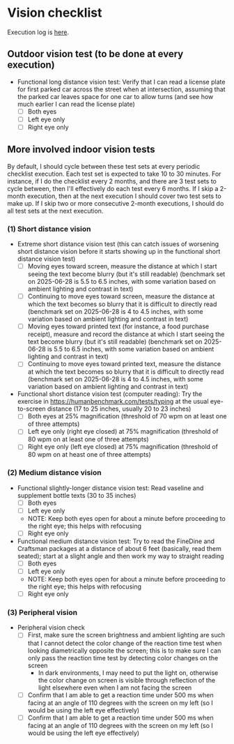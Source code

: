 # Vision checklist

Execution log is [here](../logs/vision-checklist-log.md).

## Outdoor vision test (to be done at every execution)

- Functional long distance vision test: Verify that I can read a license plate for first parked car across the street when at intersection, assuming that the parked car leaves space for one car to allow turns (and see how much earlier I can read the license plate)
  - [ ] Both eyes
  - [ ] Left eye only
  - [ ] Right eye only

## More involved indoor vision tests

By default, I should cycle between these test sets at every periodic
checklist execution. Each test set is expected to take 10 to 30
minutes. For instance, if I do the checklist every 2 months, and there
are 3 test sets to cycle between, then I'll effectively do each test
every 6 months. If I skip a 2-month execution, then at the next
execution I should cover two test sets to make up. If I skip two or
more consecutive 2-month executions, I should do all test sets at the
next execution.

### (1) Short distance vision

- Extreme short distance vision test (this can catch issues of worsening short distance vision before it starts showing up in the functional short distance vision test)
  - [ ] Moving eyes toward screen, measure the distance at which I start seeing the text become blurry (but it's still readable) (benchmark set on 2025-06-28 is 5.5 to 6.5 inches, with some variation based on ambient lighting and contrast in text)
  - [ ] Continuing to move eyes toward screen, measure the distance at which the text becomes so blurry that it is difficult to directly read (benchmark set on 2025-06-28 is 4 to 4.5 inches, with some variation based on ambient lighting and contrast in text)
  - [ ] Moving eyes toward printed text (for instance, a food purchase receipt), measure and record the distance at which I start seeing the text become blurry (but it's still readable) (benchmark set on 2025-06-28 is 5.5 to 6.5 inches, with some variation based on ambient lighting and contrast in text)
  - [ ] Continuing to move eyes toward printed text, measure the distance at which the text becomes so blurry that it is difficult to directly read (benchmark set on 2025-06-28 is 4 to 4.5 inches, with some variation based on ambient lighting and contrast in text)
- Functional short distance vision test (computer reading): Try the exercise in https://humanbenchmark.com/tests/typing at the usual eye-to-screen distance (17 to 25 inches, usually 20 to 23 inches)
  - [ ] Both eyes at 25% magnification (threshold of 70 wpm on at least one of three attempts)
  - [ ] Left eye only (right eye closed) at 75% magnification (threshold of 80 wpm on at least one of three attempts)
  - [ ] Right eye only (left eye closed) at 75% magnification (threshold of 80 wpm on at heast one of three attempts)

### (2) Medium distance vision

- Functional slightly-longer distance vision test: Read vaseline and supplement bottle texts (30 to 35 inches)
  - [ ] Both eyes
  - [ ] Left eye only
  - NOTE: Keep both eyes open for about a minute before proceeding to the right eye; this helps with refocusing
  - [ ] Right eye only
- Functional medium distance vision test: Try to read the FineDine and Craftsman packages at a distance of about 6 feet (basically, read them seated); start at a slight angle and then work my way to straight reading
  - [ ] Both eyes
  - [ ] Left eye only
  - NOTE: Keep both eyes open for about a minute before proceeding to the right eye; this helps with refocusing
  - [ ] Right eye only

### (3) Peripheral vision

- Peripheral vision check
  - [ ] First, make sure the screen brightness and ambient lighting are such that I cannot detect the color change of the reaction time test when looking diametrically opposite the screen; this is to make sure I can only pass the reaction time test by detecting color changes on the screen
    - In dark environments, I may need to put the light on, otherwise the color change on screen is visible through reflection of the light elsewhere even when I am not facing the screen
  - [ ] Confirm that I am able to get a reaction time under 500 ms when facing at an angle of 110 degrees with the screen on my left (so I would be using the left eye effectively)
  - [ ] Confirm that I am able to get a reaction time under 500 ms when facing at an angle of 110 degrees with the screen on my left (so I would be using the left eye effectively)
